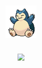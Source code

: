 
<div align = center>
 <img src = "https://github.com/PokeAPI/sprites/blob/master/sprites/pokemon/versions/generation-v/black-white/animated/143.gif?raw=true" / >

 <br />
 <br />
 <br />
 
 <a href="https://github.com/devxb/gitanimals">
  <img src="https://render.gitanimals.org/farms/sunnyineverywhere"/>
 </a>
</div>
